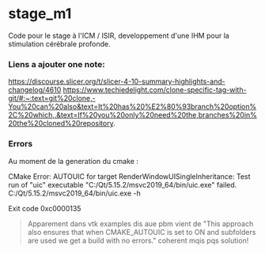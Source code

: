 # stage_m1
Code pour le stage à l'ICM / ISIR, developpement d'une IHM pour la stimulation cérébrale profonde.

### Liens a ajouter one note:  
https://discourse.slicer.org/t/slicer-4-10-summary-highlights-and-changelog/4610
https://www.techiedelight.com/clone-specific-tag-with-git/#:~:text=git%20clone,-You%20can%20also&text=It%20has%20%E2%80%93branch%20option%2C%20which,.&text=If%20you%20only%20need%20the,branches%20in%20the%20cloned%20repository.


### Errors
Au moment de la generation du cmake :  

CMake Error: AUTOUIC for target RenderWindowUISingleInheritance: Test run of "uic" executable "C:/Qt/5.15.2/msvc2019_64/bin/uic.exe" failed.
C:/Qt/5.15.2/msvc2019_64/bin/uic.exe -h  

Exit code 0xc0000135  

> Apparement dans vtk examples dis aue pbm vient de "This approach also ensures that when CMAKE_AUTOUIC is set to ON and subfolders are used we get a build with no errors." coherent mqis pqs solution!
